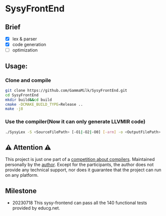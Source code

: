 # SysyFrontEnd

## Brief

- [x] lex & parser
- [x] code generation
- [ ] optimization

## Usage:

### Clone and compile

```bash
git clone https://github.com/GammaMilk/SysyFrontEnd.git
cd SysyFrontEnd
mkdir build&&cd build
cmake -DCMAKE_BUILD_TYPE=Release ..
make -j8
```

### Use the compiler(Now it can only generate LLVMIR code)

```bash
./SysyLex -S <SourceFilePath> [-O1|-O2|-O0] [-arm] -o <OutputFilePath>
```

## ⚠ Attention ⚠

This project is just one part of
a [competition about compilers](https://cscc.educg.net/#/index?name=2023%E5%85%A8%E5%9B%BD%E5%A4%A7%E5%AD%A6%E7%94%9F%E8%AE%A1%E7%AE%97%E6%9C%BA%E7%B3%BB%E7%BB%9F%E8%83%BD%E5%8A%9B%E5%A4%A7%E8%B5%9B%E7%BC%96%E8%AF%91%E7%B3%BB%E7%BB%9F%E8%AE%BE%E8%AE%A1%E8%B5%9B).
Maintained personally by the [author](https://github.com/Gaomengkai). Except for the participants, the author does not
provide any technical support, nor does it guarantee that the project can run on any platform.

## Milestone

- 20230718 This sysy-frontend can pass all the 140 functional tests provided by educg.net.